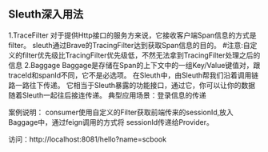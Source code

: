 ## Sleuth深入用法
1.TraceFilter 
   对于提供Http接口的服务方来说，它接收客户端Span信息的方式是filter。
sleuth通过Brave的TracingFilter达到获取Span信息的目的。
#注意:自定义的filter优先级比TracingFilter优先级低，不然无法拿到TracingFilter处理之后的信息
2.Baggage
  Baggage是存储在Span的上下文中的一组Key/Value键值对，跟traceId和spanId不同，它不是必选项。
  在Sleuth中，由Sleuth帮我们沿着调用链路一路往下传递。
  它相当于Sleuth暴露的功能接口，通过它，你可以让你的数据随着Sleuth一起往后接连传递。
  典型应用场景：登录信息的传递
  
案例说明：
  consumer使用自定义的Filter获取前端传来的sessionId,放入Baggage中，通过feign调用的方式将
  sessionId传递给Provider。
  
  访问：http://localhost:8081/hello?name=scbook